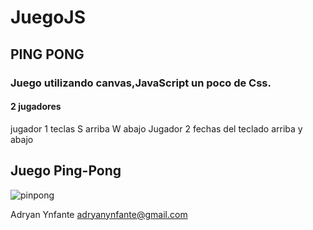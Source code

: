 # JuegoJS
## PING PONG

### Juego utilizando canvas,JavaScript un poco de Css.
#### 2 jugadores
jugador  1 teclas S arriba W abajo
Jugador 2 fechas del teclado arriba y abajo

## Juego Ping-Pong

![pinpong](https://user-images.githubusercontent.com/92740455/164752683-8a58aeac-f4cd-437b-8c5e-f13a177daf34.png)


Adryan Ynfante adryanynfante@gmail.com
